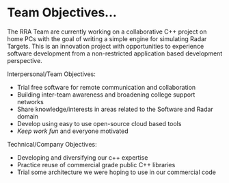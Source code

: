 # Team Objectives...
The RRA Team are currently working on a collaborative C++ project on home PCs with the goal of writing a simple engine for simulating Radar Targets. This is an innovation project with opportunities to experience software development from a non-restricted application based development perspective.

Interpersonal/Team Objectives: 
- Trial free software for remote communication and collaboration 
- Building inter-team awareness and broadening college support networks
- Share knowledge/interests in areas related to the Software and Radar domain 
- Develop using easy to use open-source cloud based tools
- *Keep work fun* and everyone motivated 

Technical/Company Objectives: 
- Developing and diversifying our c++ expertise
- Practice reuse of commercial grade public C++ libraries 
- Trial some architecture we were hoping to use in our commercial code



